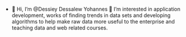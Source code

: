 - 👋 Hi, I’m @Dessiey Dessalew Yohannes
👀 I’m interested in application development, works of finding trends in
data sets and developing algorithms to help make raw data more useful to the enterprise and teaching data and
web related courses.

